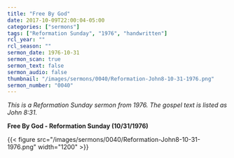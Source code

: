 ```yaml
---
title: "Free By God"
date: 2017-10-09T22:00:04-05:00
categories: ["sermons"]
tags: ["Reformation Sunday", "1976", "handwritten"]
rcl_year: ""
rcl_season: ""
sermon_date: 1976-10-31
sermon_scan: true
sermon_text: false
sermon_audio: false
thumbnail: "/images/sermons/0040/Reformation-John8-10-31-1976.png"
sermon_number: "0040"
---
```

_This is a Reformation Sunday sermon from 1976.  The gospel text is listed as John 8:31._

<!--more-->

**Free By God - Reformation Sunday (10/31/1976)**

{{< figure src="/images/sermons/0040/Reformation-John8-10-31-1976.png" width="1200" >}}
